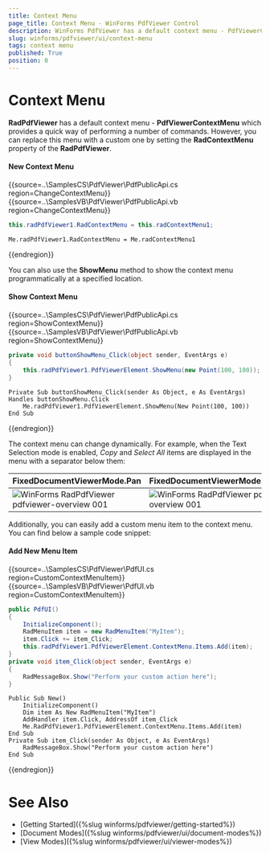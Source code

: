 ```yaml
---
title: Context Menu
page_title: Context Menu - WinForms PdfViewer Control
description: WinForms PdfViewer has a default context menu - PdfViewerContextMenu which provides a quick way of performing a number of commands.
slug: winforms/pdfviewer/ui/context-menu
tags: context menu
published: True
position: 0
---
```


# Context Menu 

__RadPdfViewer__ has a default context menu - __PdfViewerContextMenu__ which provides a quick way of performing a number of commands. However, you can replace this menu with a custom one by setting the __RadContextMenu__ property of the __RadPdfViewer__.

#### New Context Menu

{{source=..\SamplesCS\PdfViewer\PdfPublicApi.cs region=ChangeContextMenu}} 
{{source=..\SamplesVB\PdfViewer\PdfPublicApi.vb region=ChangeContextMenu}} 

````C#
this.radPdfViewer1.RadContextMenu = this.radContextMenu1;

````
````VB.NET
Me.radPdfViewer1.RadContextMenu = Me.radContextMenu1

````

{{endregion}}

You can also use the __ShowMenu__ method to show the context menu programmatically at a specified location.

#### Show Context Menu

{{source=..\SamplesCS\PdfViewer\PdfPublicApi.cs region=ShowContextMenu}} 
{{source=..\SamplesVB\PdfViewer\PdfPublicApi.vb region=ShowContextMenu}} 

````C#
private void buttonShowMenu_Click(object sender, EventArgs e)
{
    this.radPdfViewer1.PdfViewerElement.ShowMenu(new Point(100, 100));
}

````
````VB.NET
Private Sub buttonShowMenu_Click(sender As Object, e As EventArgs) Handles buttonShowMenu.Click
    Me.radPdfViewer1.PdfViewerElement.ShowMenu(New Point(100, 100))
End Sub

````

{{endregion}}

The context menu can change dynamically. For example, when the Text Selection mode is enabled, *Copy* and *Select All* items are displayed in the menu with a separator below them:

|FixedDocumentViewerMode.Pan|FixedDocumentViewerMode.TextSelection|
|----|----|
|![WinForms RadPdfViewer pdfviewer-overview 001](images/pdfviewer-ui-context-menu001.png)|![WinForms RadPdfViewer pdfviewer-overview 001](images/pdfviewer-ui-context-menu002.png)|
 
Additionally, you can easily add a custom menu item to the context menu. You can find below a sample code snippet:

#### Add New Menu Item

{{source=..\SamplesCS\PdfViewer\PdfUI.cs region=CustomContextMenuItem}} 
{{source=..\SamplesVB\PdfViewer\PdfUI.vb region=CustomContextMenuItem}} 

````C#
public PdfUI()
{
    InitializeComponent();
    RadMenuItem item = new RadMenuItem("MyItem");
    item.Click += item_Click;
    this.radPdfViewer1.PdfViewerElement.ContextMenu.Items.Add(item);
}
private void item_Click(object sender, EventArgs e)
{
    RadMessageBox.Show("Perform your custom action here");
}

````
````VB.NET
Public Sub New()
    InitializeComponent()
    Dim item As New RadMenuItem("MyItem")
    AddHandler item.Click, AddressOf item_Click
    Me.RadPdfViewer1.PdfViewerElement.ContextMenu.Items.Add(item)
End Sub
Private Sub item_Click(sender As Object, e As EventArgs)
    RadMessageBox.Show("Perform your custom action here")
End Sub

````

{{endregion}}

# See Also

* [Getting Started]({%slug winforms/pdfviewer/getting-started%})
* [Document Modes]({%slug winforms/pdfviewer/ui/document-modes%})
* [View Modes]({%slug winforms/pdfviewer/ui/viewer-modes%})
